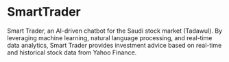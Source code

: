 # SmartTrader
Smart Trader, an AI-driven chatbot for the Saudi stock market (Tadawul). By leveraging machine learning, natural language processing, and real-time data analytics, Smart Trader provides investment advice based on real-time and historical stock data from Yahoo Finance.
